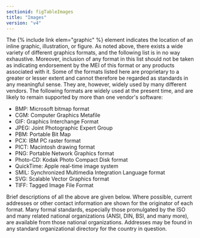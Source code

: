```yaml
---
sectionid: figTableImages
title: "Images"
version: "v4"
---
```


The {% include link elem="graphic" %} element indicates the location of an inline graphic, illustration, or figure. As noted above, there exists a wide variety of different graphics formats, and the following list is in no way exhaustive. Moreover, inclusion of any format in this list should not be taken as indicating endorsement by the MEI of this format or any products associated with it. Some of the formats listed here are proprietary to a greater or lesser extent and cannot therefore be regarded as standards in any meaningful sense. They are, however, widely used by many different vendors. The following formats are widely used at the present time, and are likely to remain supported by more than one vendor's software:

- BMP: Microsoft bitmap format
- CGM: Computer Graphics Metafile
- GIF: Graphics Interchange Format
- JPEG: Joint Photographic Expert Group
- PBM: Portable Bit Map
- PCX: IBM PC raster format
- PICT: Macintosh drawing format
- PNG: Portable Network Graphics format
- Photo-CD: Kodak Photo Compact Disk format
- QuickTime: Apple real-time image system
- SMIL: Synchronized Multimedia Integration Language format
- SVG: Scalable Vector Graphics format
- TIFF: Tagged Image File Format

Brief descriptions of all the above are given below. Where possible, current addresses or other contact information are shown for the originator of each format. Many formal standards, especially those promulgated by the ISO and many related national organizations (ANSI, DIN, BSI, and many more), are available from those national organizations. Addresses may be found in any standard organizational directory for the country in question.
